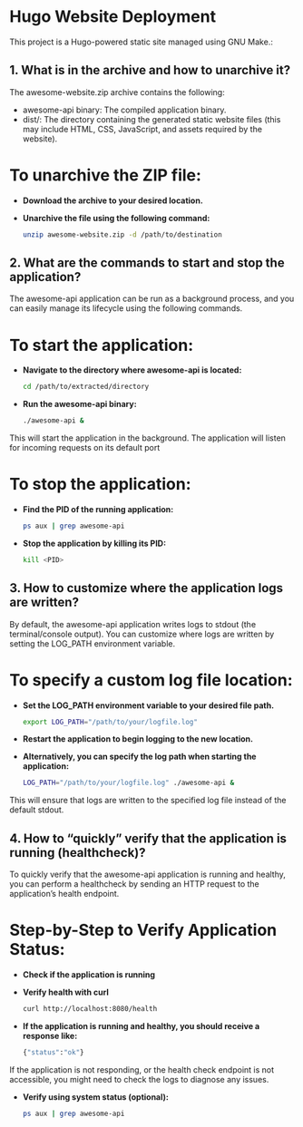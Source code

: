 # Hugo Website Deployment  

This project is a Hugo-powered static site managed using GNU Make.:  

## 1. What is in the archive and how to unarchive it?  

The awesome-website.zip archive contains the following:  

* awesome-api binary: The compiled application binary.  
* dist/: The directory containing the generated static website files (this may include HTML, CSS, JavaScript, and assets required by the website).  

# To unarchive the ZIP file:  

- **Download the archive to your desired location.**  

- **Unarchive the file using the following command:**  

  ```sh
  unzip awesome-website.zip -d /path/to/destination  

## 2. What are the commands to start and stop the application?  

The awesome-api application can be run as a background process, and you can easily manage its lifecycle using the following commands.  

# To start the application:  

- **Navigate to the directory where awesome-api is located:**  

  ```sh
  cd /path/to/extracted/directory  

- **Run the awesome-api binary:**  

  ```sh
  ./awesome-api &  

This will start the application in the background. The application will listen for incoming requests on its default port  

# To stop the application:  

- **Find the PID of the running application:**  

  ```sh
  ps aux | grep awesome-api  

- **Stop the application by killing its PID:**  

  ```sh
  kill <PID>  

## 3. How to customize where the application logs are written?  

By default, the awesome-api application writes logs to stdout (the terminal/console output). You can customize where logs are written by setting the LOG_PATH environment variable.  

# To specify a custom log file location:  

- **Set the LOG_PATH environment variable to your desired file path.**  

  ```sh
  export LOG_PATH="/path/to/your/logfile.log"  

- **Restart the application to begin logging to the new location.**  

- **Alternatively, you can specify the log path when starting the application:**  

  ```sh
  LOG_PATH="/path/to/your/logfile.log" ./awesome-api &  

This will ensure that logs are written to the specified log file instead of the default stdout.  

## 4. How to “quickly” verify that the application is running (healthcheck)?  

To quickly verify that the awesome-api application is running and healthy, you can perform a healthcheck by sending an HTTP request to the application’s health endpoint.  

# Step-by-Step to Verify Application Status:  

- **Check if the application is running**  

- **Verify health with curl**  

  ```sh
  curl http://localhost:8080/health

- **If the application is running and healthy, you should receive a response like:**  

  ```sh
  {"status":"ok"}
  
If the application is not responding, or the health check endpoint is not accessible, you might need to check the logs to diagnose any issues.  

- **Verify using system status (optional):**  

  ```sh
  ps aux | grep awesome-api
